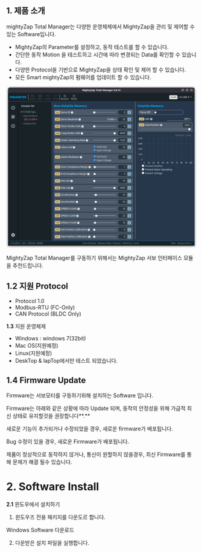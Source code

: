 
## 1. 제품 소개 
mightyZap Total Manager는 다양한 운영체제에서 MightyZap을 관리 및 제어할 수 있는 Software입니다.

- MightyZap의 Parameter를 설정하고, 동작 테스트를 할 수 있습니다.
- 간단한 동작 Motion 을 테스트하고 시간에 따라 변경되는 Data를 확인할 수 있습니다.
- 다양한 Protocol을 기반으로 MightyZap을 상태 확인 및 제어 할 수 있습니다.
- 모든 Smart mightyZap의 펌웨어를 업데이트 할 수 있습니다.

![fullshot](./img/controlfuulshot.png)

MightyZap Total Manager를 구동하기 위해서는 MightyZap 서보 인터페이스 모듈을 추천드립니다.
## 1.2 지원 Protocol

- Protocol 1.0
- Modbus-RTU (FC-Only)
- CAN Protocol (BLDC Only)

**1.3** 지원 운영체제

- Windows : windows 7(32bit)
- Mac OS(지원예정)
- Linux(지원예정)
- DeskTop & lapTop에서만 테스트 되었습니다.

## 1.4 Firmware Update

Firmware는 서보모터를 구동하기위해 설치하는 Software 입니다.

Firmware는 아래와 같은 상황에 따라 Update 되며, 동작의 안정성을 위해 가급적 최신 상태로 유지할것을 권장합니다**.**

새로운 기능이 추가되거나 수정되었을 경우, 새로운 firmware가 배포됩니다.

Bug 수정이 있을 경우, 새로운 Firmware가 배포됩니다.

제품이 정상적으로 동작하지 않거나, 통신이 원할하지 않을경우, 최신 Firmware를 통해 문제가 해결 될수 있습니다.

# 2. Software Install

**2.1** 윈도우에서 설치하기

1. 윈도우즈 전용 패키지를 다운도르 합니다.

Windows Software 다운로드

2. 다운받은 설치 파일을 실행합니다.